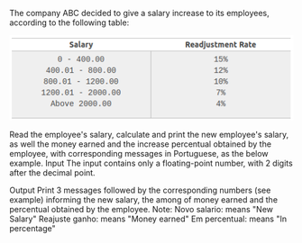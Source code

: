 The company ABC decided to give a salary increase to its employees, according to the following table:

![Salary readjustment table](./image/1048-salary-increase-image.png)

Read the employee's salary, calculate and print the new employee's salary, as well the money earned and the increase percentual obtained by the employee, with corresponding messages in Portuguese, as the below example.
Input
The input contains only a floating-point number, with 2 digits after the decimal point.

Output
Print 3 messages followed by the corresponding numbers (see example) informing the new salary, the among of money earned and the percentual obtained by the employee. Note:
Novo salario:  means "New Salary"
Reajuste ganho: means "Money earned"
Em percentual: means "In percentage"
